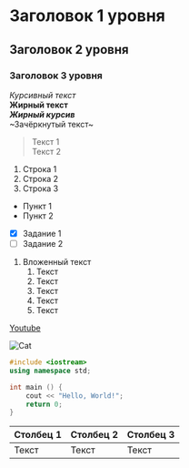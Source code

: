 # Заголовок 1 уровня
## Заголовок 2 уровня
### Заголовок 3 уровня

*Курсивный текст*<br>
**Жирный текст**<br>
***Жирный курсив***<br>
~Зачёркнутый текст~<br>

> Текст 1<br>
> Текст 2<br>

1. Строка 1
2. Строка 2
3. Строка 3

* Пункт 1
* Пункт 2
- [x] Задание 1
- [ ] Задание 2

1. Вложенный текст
    1. Текст
    2. Текст
    3. Текст
    4. Текст
    5. Текст

[Youtube](https://www.youtube.com/)

![Cat](https://i.pinimg.com/736x/1b/05/93/1b0593bfe0e941b35df78269cd6223b3.jpg "Cat")

```cpp
#include <iostream>
using namespace std;

int main () {
    cout << "Hello, World!";
    return 0;
}
```

| Столбец 1 | Столбец 2 | Столбец 3 |
|-|-|-|
| Текст | Текст | Текст |

